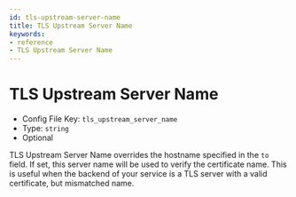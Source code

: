 ```yaml
---
id: tls-upstream-server-name
title: TLS Upstream Server Name
keywords:
- reference
- TLS Upstream Server Name
---
```



# TLS Upstream Server Name
- Config File Key: `tls_upstream_server_name`
- Type: `string`
- Optional

TLS Upstream Server Name overrides the hostname specified in the `to` field. If set, this server name will be used to verify the certificate name. This is useful when the backend of your service is a TLS server with a valid certificate, but mismatched name.

